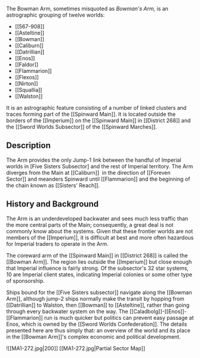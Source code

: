 The Bowman Arm, sometimes misquoted as _Bowman's Arm,_ is an astrographic grouping of twelve worlds: 
- [[567-908]] 
- [[Asteltine]] 
-  [[Bowman]]
- [[Caliburn]]  
- [[Datrillian]]  
- [[Enos]]  
- [[Faldor]]  
- [[Flammarion]] 
- [[Flexos]]  
- [[Nirton]]  
- [[Squallia]]  
- [[Walston]]

It is an astrographic feature consisting of a number of linked clusters and traces forming part of the [[Spinward Main]].  It is located outside the borders of the [[Imperium]] on the [[Spinward Main]] in [[District 268]] and the [[Sword Worlds Subsector]] of the [[Spinward Marches]].

## Description
The Arm provides the only Jump-1 link between the handful of Imperial worlds in [Five Sisters Subsector] and the rest of Imperial territory. The Arm diverges from the Main at [[Caliburn]]  in the direction of [[Foreven Sector]] and meanders Spinward until [[Flammarion]] and the beginning of the chain known as [[Sisters' Reach]].
## History and Background
The Arm is an underdeveloped backwater and sees much less traffic than the more central parts of the Main; consequently, a great deal is not commonly know about the systems. Given that these frontier worlds are not members of the [[Imperium]], it is difficult at best and more often hazardous for Imperial traders to operate in the Arm.

The coreward arm of the [[Spinward Main]] in [[District 268]] is called the [[Bowman Arm]]. The region lies outside the [[Imperium]] but close enough that Imperial influence is fairly strong. Of the subsector's 32 star systems, 10 are Imperial client states, indicating Imperial colonies or some other type of sponsorship.

Ships bound for the [[Five Sisters subsector]] navigate along the [[Bowman Arm]], although jump-2 ships normally make the transit by hopping from [[Datrillian]] to Walston, then [[Bowman]] to [[Asteltine]], rather than going through every backwater system on the way. The [[Caladbolg]]-[[Enos]]-[[Flammarion]] run is much quicker but politics can prevent easy passage at Enos, which is owned by the [[Sword Worlds Confederation]]. The details presented here are thus simply that: an overview of the world and its place in the [[Bowman Arm]]'s complex economic and political development.

![[MA1-272.jpg|200]]
[[MA1-272.jpg|Partial Sector Map]]
